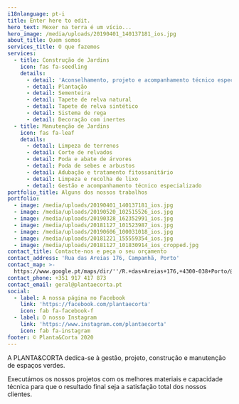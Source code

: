 ```yaml
---
i18nlanguage: pt-i
title: Enter here to edit.
hero_text: Mexer na terra é um vício...
hero_image: /media/uploads/20190401_140137181_ios.jpg
about_title: Quem somos
services_title: O que fazemos
services:
  - title: Construção de Jardins
    icon: fas fa-seedling
    details:
      - detail: 'Aconselhamento, projeto e acompanhamento técnico especializado'
      - detail: Plantação
      - detail: Sementeira
      - detail: Tapete de relva natural
      - detail: Tapete de relva sintético
      - detail: Sistema de rega
      - detail: Decoração com inertes
  - title: Manutenção de Jardins
    icon: fas fa-leaf
    details:
      - detail: Limpeza de terrenos
      - detail: Corte de relvados
      - detail: Poda e abate de árvores
      - detail: Poda de sebes e arbustos
      - detail: Adubação e tratamento fitossanitário
      - detail: Limpeza e recolha de lixo
      - detail: Gestão e acompanhamento técnico especializado
portfolio_title: Alguns dos nossos trabalhos
portfolio:
  - image: /media/uploads/20190401_140137181_ios.jpg
  - image: /media/uploads/20190520_102515526_ios.jpg
  - image: /media/uploads/20190328_162352991_ios.jpg
  - image: /media/uploads/20181127_101523987_ios.jpg
  - image: /media/uploads/20190606_100031018_ios.jpg
  - image: /media/uploads/20181221_155559354_ios.jpg
  - image: /media/uploads/20181127_101830914_ios_cropped.jpg
contact_title: Contacte-nos e peça o seu orçamento
contact_address: 'Rua das Areias 176, Campanhã, Porto'
contact_map: >-
  https://www.google.pt/maps/dir/''/R.+das+Areias+176,+4300-038+Porto/@41.152762,-8.5650702,17z/data=!3m1!4b1!4m8!4m7!1m0!1m5!1m1!1s0xd246365334564a5:0xf8038a6d092fc96a!2m2!1d-8.5628815!2d41.152762
contact_phone: +351 917 417 873
contact_email: geral@plantaecorta.pt
social:
  - label: A nossa página no Facebook
    link: 'https://facebook.com/plantaecorta'
    icon: fab fa-facebook-f
  - label: O nosso Instagram
    link: 'https://www.instagram.com/plantaecorta'
    icon: fab fa-instagram
footer: © Planta&Corta 2020
---
```

A PLANTA&CORTA dedica-se à gestão, projeto, construção e manutenção de espaços verdes.

Executámos os nossos projetos com os melhores materiais e capacidade técnica para que o resultado final seja a satisfação total dos nossos clientes.